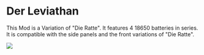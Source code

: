 # Der Leviathan

This Mod is a Variation of "Die Ratte". It features 4 18650 batteries in series. It is compatible with the side panels and the front variations of "Die Ratte".

![](https://github.com/johannes-otto/Librecig/blob/master/Ratte%20and%20Variations/Leviatan/images/Leviathan.png)
